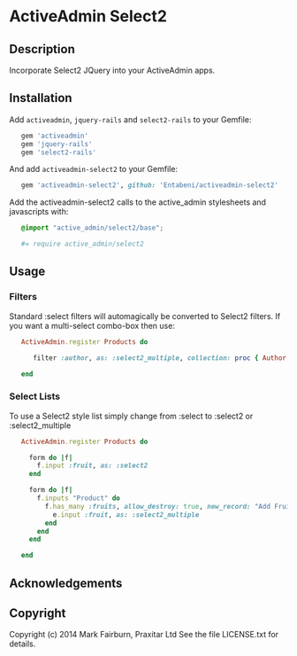 # ActiveAdmin Select2

## Description

Incorporate Select2 JQuery into your ActiveAdmin apps.

## Installation

Add `activeadmin`, `jquery-rails` and `select2-rails` to your Gemfile:

```ruby
   gem 'activeadmin'
   gem 'jquery-rails'
   gem 'select2-rails'
```

And add `activeadmin-select2` to your Gemfile:

```ruby
   gem 'activeadmin-select2', github: 'Entabeni/activeadmin-select2'
```

Add the activeadmin-select2 calls to the active_admin stylesheets and javascripts with:

```active_admin.css.scss
   @import "active_admin/select2/base";
```

```active_admin.js.coffee
   #= require active_admin/select2
```


## Usage

### Filters

Standard :select filters will automagically be converted to Select2 filters.  If you want a multi-select combo-box then use:

```ruby
   ActiveAdmin.register Products do

      filter :author, as: :select2_multiple, collection: proc { Author.all }

   end
```

### Select Lists

To use a Select2 style list simply change from :select to :select2 or :select2_multiple

```ruby
   ActiveAdmin.register Products do

     form do |f|
       f.input :fruit, as: :select2
     end

     form do |f|
       f.inputs "Product" do
         f.has_many :fruits, allow_destroy: true, new_record: "Add Fruit" do |e|
           e.input :fruit, as: :select2_multiple
         end
       end
     end

   end
```

## Acknowledgements


## Copyright

Copyright (c) 2014 Mark Fairburn, Praxitar Ltd
See the file LICENSE.txt for details.
